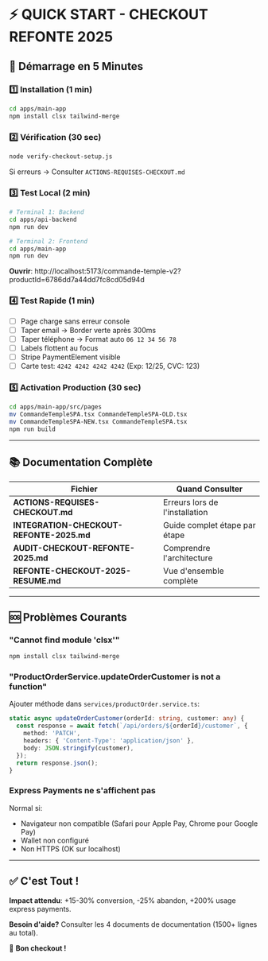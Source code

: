 # ⚡ QUICK START - CHECKOUT REFONTE 2025

## 🚀 Démarrage en 5 Minutes

### 1️⃣ Installation (1 min)

```bash
cd apps/main-app
npm install clsx tailwind-merge
```

### 2️⃣ Vérification (30 sec)

```bash
node verify-checkout-setup.js
```

Si erreurs → Consulter `ACTIONS-REQUISES-CHECKOUT.md`

### 3️⃣ Test Local (2 min)

```bash
# Terminal 1: Backend
cd apps/api-backend
npm run dev

# Terminal 2: Frontend
cd apps/main-app
npm run dev
```

**Ouvrir**: http://localhost:5173/commande-temple-v2?productId=6786dd7a44dd7fc8cd05d94d

### 4️⃣ Test Rapide (1 min)

- [ ] Page charge sans erreur console
- [ ] Taper email → Border verte après 300ms
- [ ] Taper téléphone → Format auto `06 12 34 56 78`
- [ ] Labels flottent au focus
- [ ] Stripe PaymentElement visible
- [ ] Carte test: `4242 4242 4242 4242` (Exp: 12/25, CVC: 123)

### 5️⃣ Activation Production (30 sec)

```bash
cd apps/main-app/src/pages
mv CommandeTempleSPA.tsx CommandeTempleSPA-OLD.tsx
mv CommandeTempleSPA-NEW.tsx CommandeTempleSPA.tsx
npm run build
```

---

## 📚 Documentation Complète

| Fichier | Quand Consulter |
|---------|-----------------|
| **ACTIONS-REQUISES-CHECKOUT.md** | Erreurs lors de l'installation |
| **INTEGRATION-CHECKOUT-REFONTE-2025.md** | Guide complet étape par étape |
| **AUDIT-CHECKOUT-REFONTE-2025.md** | Comprendre l'architecture |
| **REFONTE-CHECKOUT-2025-RESUME.md** | Vue d'ensemble complète |

---

## 🆘 Problèmes Courants

### "Cannot find module 'clsx'"
```bash
npm install clsx tailwind-merge
```

### "ProductOrderService.updateOrderCustomer is not a function"
Ajouter méthode dans `services/productOrder.service.ts`:
```typescript
static async updateOrderCustomer(orderId: string, customer: any) {
  const response = await fetch(`/api/orders/${orderId}/customer`, {
    method: 'PATCH',
    headers: { 'Content-Type': 'application/json' },
    body: JSON.stringify(customer),
  });
  return response.json();
}
```

### Express Payments ne s'affichent pas
Normal si:
- Navigateur non compatible (Safari pour Apple Pay, Chrome pour Google Pay)
- Wallet non configuré
- Non HTTPS (OK sur localhost)

---

## ✅ C'est Tout !

**Impact attendu**: +15-30% conversion, -25% abandon, +200% usage express payments.

**Besoin d'aide?** Consulter les 4 documents de documentation (1500+ lignes au total).

🎉 **Bon checkout !**
